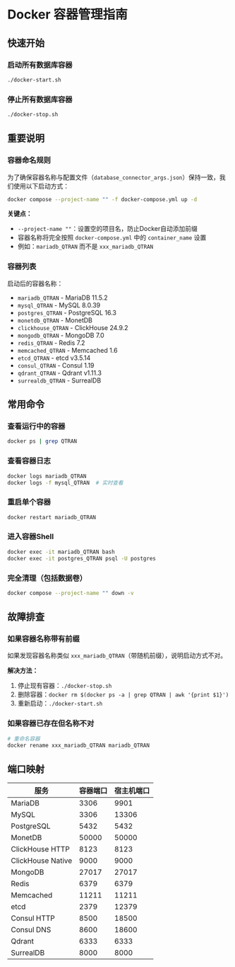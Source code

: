 # Docker 容器管理指南

## 快速开始

### 启动所有数据库容器
```bash
./docker-start.sh
```

### 停止所有数据库容器
```bash
./docker-stop.sh
```

## 重要说明

### 容器命名规则
为了确保容器名称与配置文件（`database_connector_args.json`）保持一致，我们使用以下启动方式：

```bash
docker compose --project-name "" -f docker-compose.yml up -d
```

**关键点：**
- `--project-name ""`：设置空的项目名，防止Docker自动添加前缀
- 容器名称将完全按照 `docker-compose.yml` 中的 `container_name` 设置
- 例如：`mariadb_QTRAN` 而不是 `xxx_mariadb_QTRAN`

### 容器列表
启动后的容器名称：
- `mariadb_QTRAN` - MariaDB 11.5.2
- `mysql_QTRAN` - MySQL 8.0.39
- `postgres_QTRAN` - PostgreSQL 16.3
- `monetdb_QTRAN` - MonetDB
- `clickhouse_QTRAN` - ClickHouse 24.9.2
- `mongodb_QTRAN` - MongoDB 7.0
- `redis_QTRAN` - Redis 7.2
- `memcached_QTRAN` - Memcached 1.6
- `etcd_QTRAN` - etcd v3.5.14
- `consul_QTRAN` - Consul 1.19
- `qdrant_QTRAN` - Qdrant v1.11.3
- `surrealdb_QTRAN` - SurrealDB

## 常用命令

### 查看运行中的容器
```bash
docker ps | grep QTRAN
```

### 查看容器日志
```bash
docker logs mariadb_QTRAN
docker logs -f mysql_QTRAN  # 实时查看
```

### 重启单个容器
```bash
docker restart mariadb_QTRAN
```

### 进入容器Shell
```bash
docker exec -it mariadb_QTRAN bash
docker exec -it postgres_QTRAN psql -U postgres
```

### 完全清理（包括数据卷）
```bash
docker compose --project-name "" down -v
```

## 故障排查

### 如果容器名称带有前缀
如果发现容器名称类似 `xxx_mariadb_QTRAN`（带随机前缀），说明启动方式不对。

**解决方法：**
1. 停止现有容器：`./docker-stop.sh`
2. 删除容器：`docker rm $(docker ps -a | grep QTRAN | awk '{print $1}')`
3. 重新启动：`./docker-start.sh`

### 如果容器已存在但名称不对
```bash
# 重命名容器
docker rename xxx_mariadb_QTRAN mariadb_QTRAN
```

## 端口映射

| 服务 | 容器端口 | 宿主机端口 |
|------|---------|-----------|
| MariaDB | 3306 | 9901 |
| MySQL | 3306 | 13306 |
| PostgreSQL | 5432 | 5432 |
| MonetDB | 50000 | 50000 |
| ClickHouse HTTP | 8123 | 8123 |
| ClickHouse Native | 9000 | 9000 |
| MongoDB | 27017 | 27017 |
| Redis | 6379 | 6379 |
| Memcached | 11211 | 11211 |
| etcd | 2379 | 12379 |
| Consul HTTP | 8500 | 18500 |
| Consul DNS | 8600 | 18600 |
| Qdrant | 6333 | 6333 |
| SurrealDB | 8000 | 8000 |

